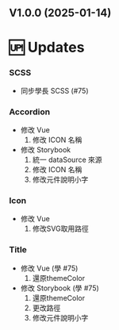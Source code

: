 ## V1.0.0 (2025-01-14)



# 🆙 Updates

### **SCSS**
- 同步學長 SCSS (#75)

### **Accordion**
- 修改 Vue
  1. 修改 ICON 名稱
- 修改 Storybook
  1. 統一 dataSource 來源
  2. 修改 ICON 名稱
  3. 修改元件說明小字

### **Icon**
- 修改 Vue
    1. 修改SVG取用路徑

### **Title**
- 修改 Vue (學 #75)
  1. 還原themeColor
- 修改 Storybook (學 #75)
  1. 還原themeColor
  2. 更改路徑
  3. 修改元件說明小字


